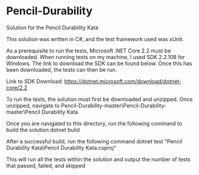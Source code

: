 # Pencil-Durability
Solution for the Pencil Durability Kata

This solution was written in C#, and the test framework used was xUnit.

As a prerequisite to run the tests, Microsoft .NET Core 2.2 must be downloaded. When running tests on my machine, I used SDK 2.2.108 for 
Windows. The link to download the SDK can be found below. Once this has been downloaded, the tests can then be run.

Link to SDK Download: https://dotnet.microsoft.com/download/dotnet-core/2.2

To run the tests, the solution must first be downloaded and unzipped. Once unzipped, navigate to 
Pencil-Durability-master\Pencil-Durability-master\Pencil Durability Kata

Once you are navigated to this directory, run the following command to build the solution
dotnet build

After a successful build, run the following command
dotnet test "Pencil Durability Kata\Pencil Durability Kata.csproj"

This will run all the tests within the solution and output the number of tests that passed, failed, and skipped
